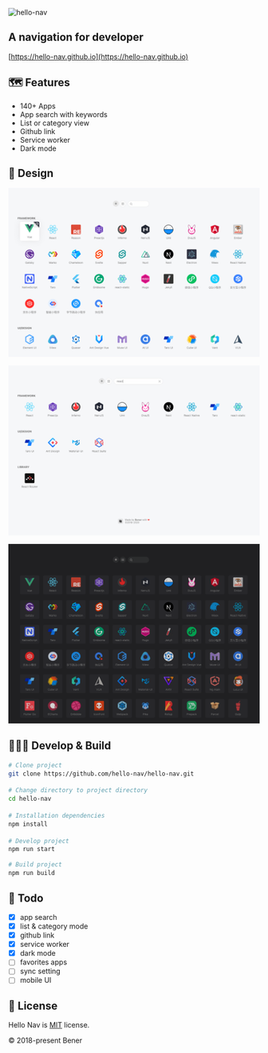 ![hello-nav](https://socialify.git.ci/hello-nav/hello-nav/image?description=1&descriptionEditable=A%20navigation%20for%20developer&font=Raleway&logo=https%3A%2F%2Fhello-nav.github.io%2Ffavicon%2Ffavicon-192.png&pattern=Plus&theme=Light)

## A navigation for developer

[https://hello-nav.github.io](https://hello-nav.github.io)

## 🗺 Features

- 140+ Apps
- App search with keywords
- List or category view
- Github link
- Service worker
- Dark mode

## 🎨 Design

![hello-nav](./doc/images/hello-nav.png)

![hello-nav-search](./doc/images/hello-nav-search.png)

![hello-nav-dark](./doc/images/hello-nav-dark.png)

## 👩🏻‍💻 Develop & Build

```bash
# Clone project
git clone https://github.com/hello-nav/hello-nav.git

# Change directory to project directory
cd hello-nav

# Installation dependencies
npm install

# Develop project
npm run start
```

```bash
# Build project
npm run build
```

## 🎯 Todo

- [x] app search
- [x] list & category mode
- [x] github link
- [x] service worker
- [x] dark mode
- [ ] favorites apps
- [ ] sync setting
- [ ] mobile UI

## 📄 License

Hello Nav is [MIT](https://github.com/hello-nav/hello-nav/blob/master/LICENSE) license.

© 2018-present Bener
